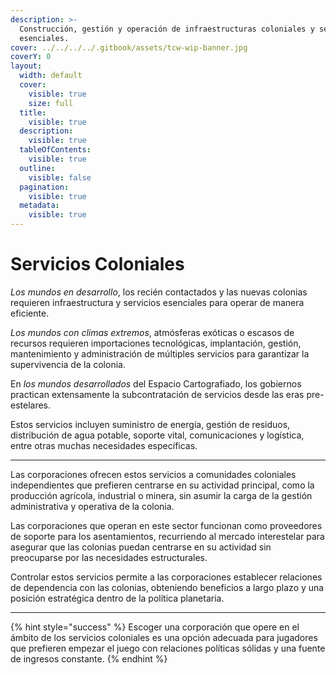 ```yaml
---
description: >-
  Construcción, gestión y operación de infraestructuras coloniales y servicios
  esenciales.
cover: ../../../../.gitbook/assets/tcw-wip-banner.jpg
coverY: 0
layout:
  width: default
  cover:
    visible: true
    size: full
  title:
    visible: true
  description:
    visible: true
  tableOfContents:
    visible: true
  outline:
    visible: false
  pagination:
    visible: true
  metadata:
    visible: true
---
```


# Servicios Coloniales

_Los mundos en desarrollo_, los recién contactados y las nuevas colonias requieren infraestructura y servicios esenciales para operar de manera eficiente.

_Los mundos con climas extremos_, atmósferas exóticas o escasos de recursos requieren importaciones tecnológicas, implantación, gestión, mantenimiento y administración de múltiples servicios para garantizar la supervivencia de la colonia.

En _los mundos desarrollados_ del Espacio Cartografiado, los gobiernos practican extensamente la subcontratación de servicios desde las eras pre-estelares.

Estos servicios incluyen suministro de energía, gestión de residuos, distribución de agua potable, soporte vital, comunicaciones y logística, entre otras muchas necesidades específicas.

***

Las corporaciones ofrecen estos servicios a comunidades coloniales independientes que prefieren centrarse en su actividad principal, como la producción agrícola, industrial o minera, sin asumir la carga de la gestión administrativa y operativa de la colonia.

Las corporaciones que operan en este sector funcionan como proveedores de soporte para los asentamientos, recurriendo al mercado interestelar para asegurar que las colonias puedan centrarse en su actividad sin preocuparse por las necesidades estructurales.

Controlar estos servicios permite a las corporaciones establecer relaciones de dependencia con las colonias, obteniendo beneficios a largo plazo y una posición estratégica dentro de la política planetaria.

***

{% hint style="success" %}
Escoger una corporación que opere en el ámbito de los servicios coloniales es una opción adecuada para jugadores que prefieren empezar el juego con relaciones políticas sólidas y una fuente de ingresos constante.
{% endhint %}
